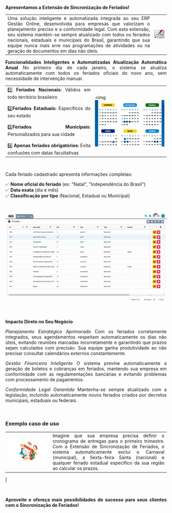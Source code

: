 <div style="text-align: justify">

**Apresentamos a Extensão de Sincronização de Feriados\!**

| | |
|-|-|
|Uma solução inteligente e automatizada integrada ao seu ERP Gestão Online, desenvolvida para empresas que valorizam o planejamento preciso e a conformidade legal. Com esta extensão, seu sistema mantém-se sempre atualizado com todos os feriados nacionais, estaduais e municipais do Brasil, garantindo que sua equipe nunca mais erre nas programações de atividades ou na geração de documentos em dias não úteis.|![aa](https://github.com/Gestao-Online/public-docs/raw/master/erp-v2/marketplace/extensions/br.com.gestao-online.feriados/assets/extensao-sincronizacao-feriados.png)|

**Funcionalidades Inteligentes e Automatizadas**
**Atualização Automática Anual** No primeiro dia de cada janeiro, o sistema se atualiza automaticamente com todos os feriados oficiais do novo ano, sem necessidade de intervenção manual.

| | |
|-|-|
|1️⃣  **Feriados Nacionais:** Válidos em todo território brasileiro  <br><br>2️⃣**Feriados Estaduais:** Específicos do seu estado <br><br>3️⃣**Feriados Municipais:**  Personalizados para sua cidade <br><br>4️⃣ **Apenas feriados obrigatórios:** Evita confusões com datas facultativas |<div><img ![aa](https://github.com/Gestao-Online/public-docs/raw/master/erp-v2/marketplace/extensions/br.com.gestao-online.feriados/assets/extensao-sincronizacao-feriados1.png)
<br>


Cada feriado cadastrado apresenta informações completas: 

✅ **Nome oficial do feriado** (ex: "Natal", "Independência do Brasil")  
✅ **Data exata** (dia e mês)  
✅ **Classificação por tipo** (Nacional, Estadual ou Municipal)  

<br>

<p align="center">
  <img src="https://github.com/Gestao-Online/public-docs/raw/master/erp-v2/marketplace/extensions/br.com.gestao-online.feriados/assets/extensao-sincronizacao-feriados3.gif" alt="GO DocBuilder GIF">
</p>

<br>

**Impacto Direto no Seu Negócio**

*Planejamento Estratégico Aprimorado* Com os feriados corretamente integrados, seus agendamentos respeitam automaticamente os dias não úteis, evitando reuniões marcadas incorretamente e garantindo que prazos sejam calculados com precisão. Sua equipe ganha produtividade ao não precisar consultar calendários externos constantemente.

*Gestão Financeira Inteligente* O sistema previne automaticamente a geração de boletos e cobranças em feriados, mantendo sua empresa em conformidade com as regulamentações bancárias e evitando problemas com processamento de pagamentos.

*Conformidade Legal Garantida* Mantenha-se sempre atualizado com a legislação, incluindo automaticamente novos feriados criados por decretos municipais, estaduais ou federais.


<br>

### Exemplo caso de uso

| | |
|-|-|
|![](https://github.com/Gestao-Online/public-docs/raw/master/erp-v2/marketplace/extensions/br.com.gestao-online.feriados/assets/extensao-sincronizacao-feriados4.png)  | Imagine que sua empresa precisa definir o cronograma de entregas para o primeiro trimestre. Com a Extensão de Sincronização de Feriados, o sistema automaticamente exclui o Carnaval (municipal), a Sexta-feira Santa (nacional) e qualquer feriado estadual específico da sua região ao calcular os prazos. 
 |

<br>

**Aproveite e ofereça mais possibilidades de sucesso para seus clientes com o Sincronização de Feriados!**

</div>